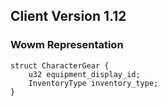 ## Client Version 1.12

### Wowm Representation
```rust,ignore
struct CharacterGear {
    u32 equipment_display_id;    
    InventoryType inventory_type;    
}

```
